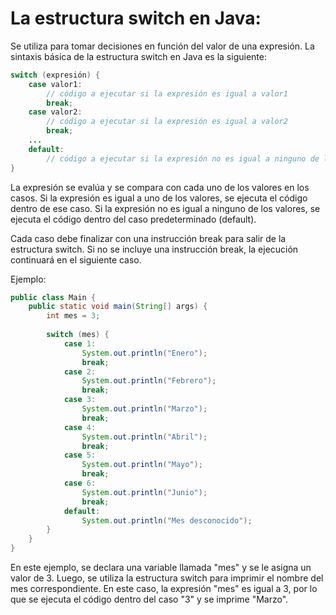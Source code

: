 # La estructura switch en Java:
Se utiliza para tomar decisiones en función del valor de una expresión. La sintaxis básica de la estructura switch en Java es la siguiente:

```java
switch (expresión) {
    case valor1:
        // código a ejecutar si la expresión es igual a valor1
        break;
    case valor2:
        // código a ejecutar si la expresión es igual a valor2
        break;
    ...
    default:
        // código a ejecutar si la expresión no es igual a ninguno de los valores
}
```
La expresión se evalúa y se compara con cada uno de los valores en los casos. Si la expresión es igual a uno de los valores, se ejecuta el código dentro de ese caso. Si la expresión no es igual a ninguno de los valores, se ejecuta el código dentro del caso predeterminado (default).

Cada caso debe finalizar con una instrucción break para salir de la estructura switch. Si no se incluye una instrucción break, la ejecución continuará en el siguiente caso.

Ejemplo:

```java
public class Main {
    public static void main(String[] args) {
        int mes = 3;
        
        switch (mes) {
            case 1:
                System.out.println("Enero");
                break;
            case 2:
                System.out.println("Febrero");
                break;
            case 3:
                System.out.println("Marzo");
                break;
            case 4:
                System.out.println("Abril");
                break;
            case 5:
                System.out.println("Mayo");
                break;
            case 6:
                System.out.println("Junio");
                break;
            default:
                System.out.println("Mes desconocido");
        }
    }
}
```
En este ejemplo, se declara una variable llamada "mes" y se le asigna un valor de 3. Luego, se utiliza la estructura switch para imprimir el nombre del mes correspondiente. En este caso, la expresión "mes" es igual a 3, por lo que se ejecuta el código dentro del caso "3" y se imprime "Marzo".
